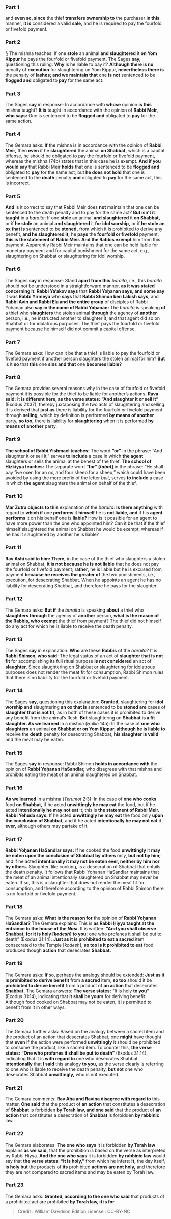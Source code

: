 
### Part 1
and <b>even so, since</b> the thief <b>transfers ownership to</b> the purchaser <b>in this</b> manner, <b>it is</b> considered a valid <b>sale,</b> and he is required to pay the fourfold or fivefold payment.

### Part 2
§ The mishna teaches: If one <b>stole</b> an animal <b>and slaughtered</b> it <b>on Yom Kippur</b> he pays the fourfold or fivefold payment. The Sages <b>say,</b> questioning this ruling: <b>Why</b> is he liable to pay it? <b>Although there is no</b> penalty of <b>execution</b> for slaughtering on Yom Kippur, <b>nevertheless there is</b> the penalty of <b>lashes; and we maintain that</b> one <b>is not</b> sentenced to be <b>flogged and</b> obligated to <b>pay</b> for the same act.

### Part 3
The Sages <b>say</b> in response: In accordance with <b>whose</b> opinion <b>is this</b> mishna taught? <b>It is</b> taught in accordance with the opinion of <b>Rabbi Meir, who says:</b> One is sentenced to be <b>flogged and</b> obligated to <b>pay</b> for the same action.

### Part 4
The Gemara asks: <b>If</b> the mishna is in accordance with the opinion of <b>Rabbi Meir,</b> then <b>even</b> if he <b>slaughtered</b> the animal <b>on Shabbat,</b> which is a capital offense, he should be obligated to pay the fourfold or fivefold payment, whereas the mishna (74b) states that in this case he is exempt. <b>And if you would say</b> that Rabbi Meir <b>holds</b> that one is sentenced to be <b>flogged and</b> obligated to <b>pay</b> for the same act, but <b>he does not hold</b> that one is sentenced to the <b>death</b> penalty <b>and</b> obligated to <b>pay</b> for the same act, this is incorrect.

### Part 5
<b>And</b> is it correct to say that Rabbi Meir does <b>not</b> maintain that one can be sentenced to the death penalty and to pay for the same act? <b>But isn’t it taught</b> in a <i>baraita</i>: If one <b>stole</b> an animal <b>and slaughtered</b> it <b>on Shabbat,</b> or if <b>he stole</b> an animal <b>and slaughtered</b> it <b>for idol worship,</b> or if <b>he stole an ox that is</b> sentenced to be <b>stoned,</b> from which it is prohibited to derive any benefit, <b>and he slaughtered it,</b> he <b>pays</b> the <b>fourfold or fivefold</b> payment; <b>this is the statement of Rabbi Meir. And the Rabbis exempt</b> him from this payment. Apparently Rabbi Meir maintains that one can be held liable for monetary payment and for capital punishment for the same act, e.g., slaughtering on Shabbat or slaughtering for idol worship.

### Part 6
The Sages <b>say</b> in response: Stand <b>apart from this</b> <i>baraita</i>, i.e., this <i>baraita</i> should not be understood in a straightforward manner, <b>as it was stated concerning it: Rabbi Ya’akov says</b> that <b>Rabbi Yoḥanan says, and some say</b> it was <b>Rabbi Yirmeya</b> who <b>says</b> that <b>Rabbi Shimon ben Lakish says,</b> and <b>Rabbi Avin and Rabbi Ela and the entire group</b> of disciples of Rabbi Yoḥanan also <b>say in the name of Rabbi Yoḥanan:</b> The <i>baraita</i> is speaking <b>of</b> a thief who <b>slaughters</b> the stolen animal <b>through</b> the agency of <b>another</b> person, i.e., he instructed another to slaughter it, and that agent did so on Shabbat or for idolatrous purposes. The thief pays the fourfold or fivefold payment because he himself did not commit a capital offense.

### Part 7
The Gemara asks: How can it be that a thief is liable to pay the fourfold or fivefold payment if another person slaughters the stolen animal for him? <b>But</b> is it <b>so</b> that <b>this</b> one <b>sins and that</b> one <b>becomes liable?</b>

### Part 8
The Gemara provides several reasons why in the case of fourfold or fivefold payment it is possible for the thief to be liable for another’s actions. <b>Rava said:</b> It <b>is different here, as the verse states: “And slaughter it or sell it”</b> (Exodus 21:37), thereby juxtaposing the two acts of slaughtering and selling. It is derived that <b>just as</b> there is liability for the fourfold or fivefold payment through <b>selling,</b> which by definition is performed <b>by means of another</b> party, <b>so too,</b> there is liability for <b>slaughtering</b> when it is performed <b>by means of another</b> party.

### Part 9
<b>The school of Rabbi Yishmael teaches:</b> The word <b>“or”</b> in the phrase: “And slaughter it or sell it,” serves <b>to include</b> a case in which <b>the agent</b> slaughters or sells the animal at the behest of the thief. <b>The school of Ḥizkiyya teaches:</b> The separate word <b>“for” [<i>taḥat</i>]</b> in the phrase: “He shall pay five oxen for an ox, and four sheep for a sheep,” which could have been avoided by using the mere prefix of the letter <i>beit</i>, serves <b>to include</b> a case in which <b>the agent</b> slaughters the animal on behalf of the thief.

### Part 10
<b>Mar Zutra objects to this</b> explanation of the <i>baraita</i>: <b>Is there anything</b> with regard to <b>which if</b> one <b>performs</b> it <b>himself</b> he is <b>not liable, and</b> if his <b>agent performs</b> it on his behalf one is <b>liable?</b> How is it possible for an agent to have more power than the one who appointed him? Can it be that if the thief himself slaughtered the animal on Shabbat he would be exempt, whereas if he has it slaughtered by another he is liable?

### Part 11
<b>Rav Ashi said to him: There,</b> in the case of the thief who slaughters a stolen animal on Shabbat, <b>it is not because he is not liable</b> that he does not pay the fourfold or fivefold payment; <b>rather,</b> he is liable but he is excused from payment <b>because he receives the greater of</b> the two punishments, i.e., execution, for desecrating Shabbat. When he appoints an agent he has no liability for desecrating Shabbat, and therefore he pays for the slaughter.

### Part 12
The Gemara asks: <b>But if</b> the <i>baraita</i> is speaking <b>about</b> a thief who <b>slaughters through</b> the agency of <b>another</b> person, <b>what is the reason of the Rabbis, who exempt</b> the thief from payment? The thief did not himself do any act for which he is liable to receive the death penalty.

### Part 13
The Sages <b>say</b> in explanation: <b>Who</b> are these <b>Rabbis</b> of the <i>baraita</i>? It is <b>Rabbi Shimon, who said:</b> The legal status of an act of <b>slaughter that is not fit</b> for accomplishing its full ritual purpose <b>is not considered</b> an act of <b>slaughter.</b> Since slaughtering on Shabbat or slaughtering for idolatrous purposes does not render the meat fit for consumption, Rabbi Shimon rules that there is no liability for the fourfold or fivefold payment.

### Part 14
The Sages <b>say,</b> questioning this explanation: <b>Granted,</b> slaughtering for <b>idol worship and</b> slaughtering <b>an ox that is</b> sentenced to be <b>stoned are</b> cases of <b>slaughter that is not fit,</b> as in both of these cases it is prohibited to derive any benefit from the animal’s flesh. <b>But</b> slaughtering on <b>Shabbat is a fit slaughter. As we learned</b> in a mishna (<i>Ḥullin</i> 14a): In the case of <b>one who slaughters</b> an animal <b>on Shabbat or on Yom Kippur, although he is liable to</b> receive the <b>death</b> penalty for desecrating Shabbat, <b>his slaughter is valid</b> and the meat may be eaten.

### Part 15
The Sages <b>say</b> in response: Rabbi Shimon <b>holds in accordance with</b> the opinion of <b>Rabbi Yoḥanan HaSandlar,</b> who disagrees with that mishna and prohibits eating the meat of an animal slaughtered on Shabbat.

### Part 16
<b>As we learned</b> in a mishna (<i>Terumot</i> 2:3): In the case of <b>one who cooks</b> food <b>on Shabbat,</b> if he acted <b>unwittingly he may eat</b> the food, but if he acted <b>intentionally he may not eat</b> it; this is <b>the statement of Rabbi Meir. Rabbi Yehuda says:</b> If he acted <b>unwittingly he may eat</b> the food only <b>upon the conclusion of Shabbat,</b> and if he acted <b>intentionally he may not eat</b> it <b>ever,</b> although others may partake of it.

### Part 17
<b>Rabbi Yoḥanan HaSandlar says:</b> If he cooked the food <b>unwittingly</b> it <b>may be eaten upon the conclusion of Shabbat by others</b> only, <b>but not by him;</b> and if he acted <b>intentionally it may not be eaten ever, neither by him nor by others.</b> Slaughter, like cooking, is a desecration of Shabbat that entails the death penalty. It follows that Rabbi Yoḥanan HaSandlar maintains that the meat of an animal intentionally slaughtered on Shabbat may never be eaten. If so, this is a slaughter that does not render the meat fit for consumption, and therefore according to the opinion of Rabbi Shimon there is no fourfold or fivefold payment.

### Part 18
The Gemara asks: <b>What is the reason for</b> the opinion of <b>Rabbi Yoḥanan HaSandlar?</b> The Gemara explains: This is <b>as Rabbi Ḥiyya taught at the entrance to the house of the <i>Nasi</i>.</b> It is written: <b>“And you shall observe Shabbat, for it is holy [<i>kodesh</i>] to you;</b> one who profanes it shall be put to death” (Exodus 31:14). <b>Just as it is prohibited to eat a sacred</b> item consecrated to the Temple [<i>kodesh</i>], <b>so too is it prohibited to eat</b> food produced though <b>action</b> that desecrates <b>Shabbat.</b>

### Part 19
The Gemara asks: <b>If</b> so, perhaps the analogy should be extended: <b>Just as it is prohibited to derive benefit</b> from <b>a sacred</b> item, <b>so too</b> should it be <b>prohibited to derive benefit</b> from a product of <b>an action</b> that desecrates <b>Shabbat.</b> The Gemara answers: <b>The verse states:</b> “It is holy <b>to you”</b> (Exodus 31:14), indicating that <b>it shall be yours</b> for deriving benefit. Although food cooked on Shabbat may not be eaten, it is permitted to benefit from it in other ways.

### Part 20
The Gemara further asks: Based on the analogy between a sacred item and the product of an action that desecrates Shabbat, one <b>might</b> have thought that <b>even</b> if the action were performed <b>unwittingly</b> it should be prohibited to consume the product, like a sacred item. To counter this, <b>the verse states: “One who profanes it shall be put to death”</b> (Exodus 31:14), indicating that it is <b>with regard to</b> one who desecrates Shabbat <b>intentionally</b> that <b>I said</b> this analogy <b>to you,</b> as the verse clearly is referring to one who is liable to receive the death penalty, <b>but not</b> one who desecrates Shabbat <b>unwittingly,</b> who is not executed.

### Part 21
The Gemara comments: <b>Rav Aḥa and Ravina disagree with regard to</b> this matter. <b>One said</b> that the product of <b>an action</b> that constitutes a desecration of <b>Shabbat</b> is forbidden <b>by Torah law, and one said</b> that the product of <b>an action</b> that constitutes a desecration of <b>Shabbat</b> is forbidden <b>by rabbinic</b> law.

### Part 22
The Gemara elaborates: <b>The one who says</b> it is forbidden <b>by Torah law</b> explains <b>as we said,</b> that the prohibition is based on the verse as interpreted by Rabbi Ḥiyya. <b>And the one who says</b> it is forbidden <b>by rabbinic law</b> would say that <b>the verse states: “It is holy,”</b> from which he infers: <b>It,</b> the day itself, <b>is holy but</b> the products of <b>its</b> prohibited <b>actions are not holy,</b> and therefore they are not compared to sacred items and may be eaten by Torah law.

### Part 23
The Gemara asks: <b>Granted, according to the one who said</b> that products of a prohibited act are prohibited <b>by Torah law, it is for</b>

>Credit : William Davidson Edition
>License : CC-BY-NC